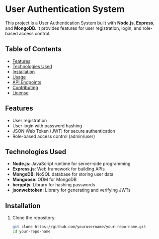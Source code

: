 # User Authentication System

This project is a User Authentication System built with **Node.js**, **Express**, and **MongoDB**. It provides features for user registration, login, and role-based access control.

## Table of Contents

- [Features](#features)
- [Technologies Used](#technologies-used)
- [Installation](#installation)
- [Usage](#usage)
- [API Endpoints](#api-endpoints)
- [Contributing](#contributing)
- [License](#license)

## Features

- User registration
- User login with password hashing
- JSON Web Token (JWT) for secure authentication
- Role-based access control (admin/user)

## Technologies Used

- **Node.js**: JavaScript runtime for server-side programming
- **Express.js**: Web framework for building APIs
- **MongoDB**: NoSQL database for storing user data
- **Mongoose**: ODM for MongoDB
- **bcryptjs**: Library for hashing passwords
- **jsonwebtoken**: Library for generating and verifying JWTs

## Installation

1. Clone the repository:

   ```bash
   git clone https://github.com/yourusername/your-repo-name.git
   cd your-repo-name
